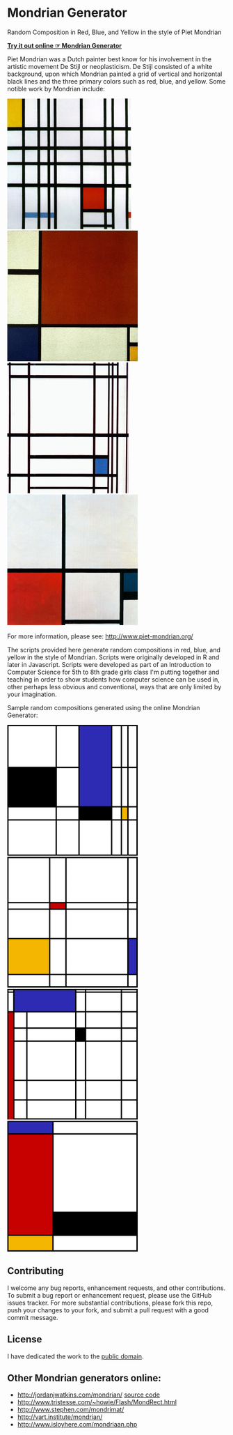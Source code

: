 # Mondrian Generator

Random Composition in Red, Blue, and Yellow in the style of Piet Mondrian

**[Try it out online ☞ Mondrian Generator](http://jefworks.github.io/mondrian-generator/)**

Piet Mondrian was a Dutch painter best know for his involvement in the artistic movement De Stijl or neoplasticism. De Stijl consisted of a white background, upon which Mondrian painted a grid of vertical and horizontal black lines and the three primary colors such as red, blue, and yellow. Some notible work by Mondrian include:

![](images/composition-with-red-yellow-and-blue.jpg) 
![](images/composition-II-in-red-blue-and-yellow.jpg)
![](images/composition-with-blue-1937.jpg)
![](images/composition-n-i-with-red-and-blue-1931.jpg)

For more information, please see: http://www.piet-mondrian.org/

The scripts provided here generate random compositions in red, blue, and yellow in the style of Mondrian. Scripts were originally developed in R and later in Javascript. Scripts were developed as part of an Introduction to Computer Science for 5th to 8th grade girls class I'm putting together and teaching in order to show students how computer science can be used in, other perhaps less obvious and conventional, ways that are only limited by your imagination. 

Sample random compositions generated using the online Mondrian Generator:

![](images/mondrian_1.png)
![](images/mondrian_2.png)
![](images/mondrian_3.png)
![](images/mondrian_4.png)

## Contributing
I welcome any bug reports, enhancement requests, and other contributions. To submit a bug report or enhancement request, please use the GitHub issues tracker. For more substantial contributions, please fork this repo, push your changes to your fork, and submit a pull request with a good commit message. 

## License
I have dedicated the work to the [public domain](LICENSE).

## Other Mondrian generators online:
- http://jordanjwatkins.com/mondrian/ [source code](https://github.com/jordanjwatkins/mondrian-generator)
- http://www.tristesse.com/~howie/Flash/MondRect.html
- http://www.stephen.com/mondrimat/
- http://vart.institute/mondrian/
- http://www.isloyhere.com/mondriaan.php
